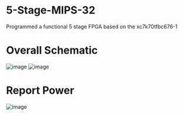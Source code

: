 # 5-Stage-MIPS-32
Programmed a functional 5 stage FPGA based on the xc7k70tfbc676-1
# Overall Schematic
![image](https://user-images.githubusercontent.com/77712523/167305319-34d7f5e8-f788-49e8-8745-91463b768b0e.png)
![image](https://user-images.githubusercontent.com/77712523/167305357-0e1e24ae-fc43-44fd-92af-3641e8a78774.png)


# Report Power
![image](https://user-images.githubusercontent.com/77712523/167305331-0f5870c1-58cb-4bab-83c9-da3d13238154.png)
